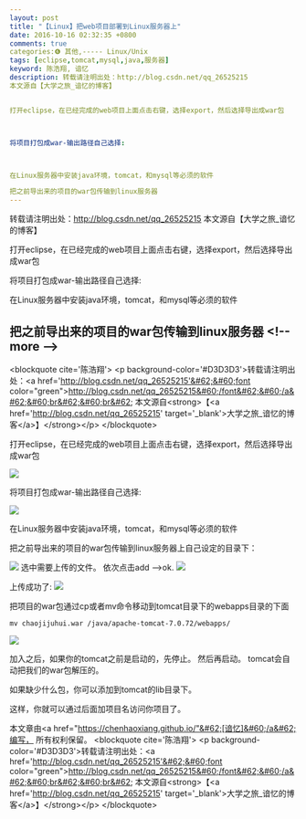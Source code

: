 ```yaml
---
layout: post
title: "【Linux】把web项目部署到Linux服务器上"
date: 2016-10-16 02:32:35 +0800
comments: true
categories:❻ 其他,----- Linux/Unix
tags: [eclipse,tomcat,mysql,java,服务器]
keyword: 陈浩翔, 谙忆
description: 转载请注明出处：http://blog.csdn.net/qq_26525215
本文源自【大学之旅_谙忆的博客】


打开eclipse，在已经完成的web项目上面点击右键，选择export，然后选择导出成war包



将项目打包成war-输出路径自己选择:



在Linux服务器中安装java环境，tomcat，和mysql等必须的软件

把之前导出来的项目的war包传输到linux服务器 
---
```



转载请注明出处：http://blog.csdn.net/qq_26525215
本文源自【大学之旅_谙忆的博客】


打开eclipse，在已经完成的web项目上面点击右键，选择export，然后选择导出成war包



将项目打包成war-输出路径自己选择:



在Linux服务器中安装java环境，tomcat，和mysql等必须的软件

把之前导出来的项目的war包传输到linux服务器
&#60;!-- more --&#62;
----------

&#60;blockquote cite='陈浩翔'&#62;
&#60;p background-color='#D3D3D3'&#62;转载请注明出处：&#60;a href='http://blog.csdn.net/qq_26525215'&#62;&#60;font color="green"&#62;http://blog.csdn.net/qq_26525215&#60;/font&#62;&#60;/a&#62;&#60;br&#62;&#60;br&#62;
本文源自&#60;strong&#62;【&#60;a href='http://blog.csdn.net/qq_26525215' target='_blank'&#62;大学之旅_谙忆的博客&#60;/a&#62;】&#60;/strong&#62;&#60;/p&#62;
&#60;/blockquote&#62;

打开eclipse，在已经完成的web项目上面点击右键，选择export，然后选择导出成war包

![](http://img.blog.csdn.net/20160925125411482)

将项目打包成war-输出路径自己选择:

![](http://img.blog.csdn.net/20160925125534014)

在Linux服务器中安装java环境，tomcat，和mysql等必须的软件


把之前导出来的项目的war包传输到linux服务器上自己设定的目录下：

![](http://img.blog.csdn.net/20160925130128320)
选中需要上传的文件。
依次点击add --&#62;ok.
![](http://img.blog.csdn.net/20160925130305541)

上传成功了:
![](http://img.blog.csdn.net/20160925130337182)

把项目的war包通过cp或者mv命令移动到tomcat目录下的webapps目录的下面
```
mv chaojijuhui.war /java/apache-tomcat-7.0.72/webapps/
```
![](http://img.blog.csdn.net/20160925130850611)


加入之后，如果你的tomcat之前是启动的，先停止。
然后再启动。
tomcat会自动把我们的war包解压的。

如果缺少什么包，你可以添加到tomcat的lib目录下。

这样，你就可以通过后面加项目名访问你项目了。


本文章由&#60;a href="https://chenhaoxiang.github.io/"&#62;[谙忆]&#60;/a&#62;编写， 所有权利保留。 
&#60;blockquote cite='陈浩翔'&#62;
&#60;p background-color='#D3D3D3'&#62;转载请注明出处：&#60;a href='http://blog.csdn.net/qq_26525215'&#62;&#60;font color="green"&#62;http://blog.csdn.net/qq_26525215&#60;/font&#62;&#60;/a&#62;&#60;br&#62;&#60;br&#62;
本文源自&#60;strong&#62;【&#60;a href='http://blog.csdn.net/qq_26525215' target='_blank'&#62;大学之旅_谙忆的博客&#60;/a&#62;】&#60;/strong&#62;&#60;/p&#62;
&#60;/blockquote&#62;
